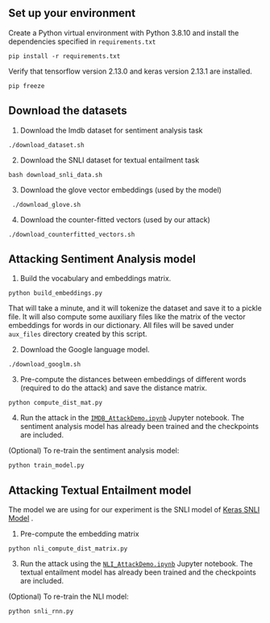 ## Set up your environment
Create a Python virtual environment with Python 3.8.10 and install the dependencies specified in `requirements.txt`
```
pip install -r requirements.txt
```
Verify that tensorflow version 2.13.0 and keras version 2.13.1 are installed.
```
pip freeze
```

## Download the datasets
1) Download the Imdb dataset for sentiment analysis task
```
./download_dataset.sh
```

2) Download the SNLI dataset for textual entailment task
```
bash download_snli_data.sh
```

3) Download the glove vector embeddings (used by the model)
```
 ./download_glove.sh 
```

4) Download the counter-fitted vectors (used by our attack)
```
./download_counterfitted_vectors.sh 
```

## Attacking Sentiment Analysis model
1) Build the vocabulary and embeddings matrix.
```
python build_embeddings.py
```

That will take a minute, and it will tokenize the dataset and save it to a pickle file. It will also compute some auxiliary files like the matrix of the vector embeddings for words in our dictionary. All files will be saved under `aux_files` directory created by this script.

2) Download the Google language model.
```
./download_googlm.sh
```

3) Pre-compute the distances between embeddings of different words (required to do the attack) and save the distance matrix.

```
python compute_dist_mat.py 
```
4) Run the attack in the [`IMDB_AttackDemo.ipynb`](IMDB_AttackDemo.ipynb) Jupyter notebook. The sentiment analysis model has already been trained and the checkpoints are included. 

(Optional) To re-train the sentiment analysis model:
```
python train_model.py
```


## Attacking Textual Entailment model

The model we are using for our experiment is the SNLI model of [Keras SNLI Model](https://github.com/Smerity/keras_snli) .

1) Pre-compute the embedding matrix 
```
python nli_compute_dist_matrix.py
```

3) Run the attack using the [`NLI_AttackDemo.ipynb`](NLI_AttackDemo.ipynb) Jupyter notebook. The textual entailment model has already been trained and the checkpoints are included. 

(Optional) To re-train the NLI model:
```
python snli_rnn.py
```